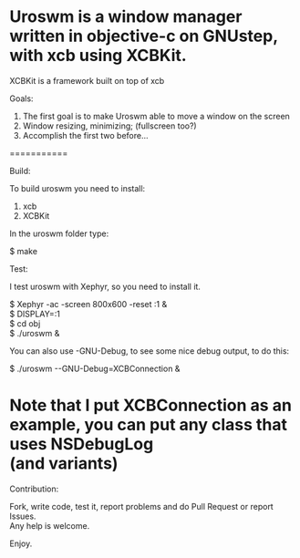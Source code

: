 Uroswm is a window manager written in objective-c on GNUstep, with xcb using XCBKit.
===========

XCBKit is a framework built on top of xcb <br />

Goals: <br />

1) The first goal is to make Uroswm able to move a window on the screen <br />
2) Window resizing, minimizing; (fullscreen too?) <br />
3) Accomplish the first two before... <br />

===========

Build: <br />

To build uroswm you need to install: <br />

1) xcb <br />
2) XCBKit <br />

In the uroswm folder type: <br />

$ make <br />

Test: <br />

I test uroswm with Xephyr, so you need to install it.<br />

$ Xephyr -ac -screen 800x600 -reset :1 & <br />
$ DISPLAY=:1 <br />
$ cd obj <br />
$ ./uroswm & <br />

You can also use -GNU-Debug, to see some nice debug output, to do this: <br />

$ ./uroswm --GNU-Debug=XCBConnection & <br />

Note that I put XCBConnection as an example, you can put any class that uses NSDebugLog <br /> (and variants) <br />
=============

Contribution: <br />

Fork, write code, test it, report problems and do Pull Request or report Issues. <br />
Any help is welcome. <br />

Enjoy. <br />
